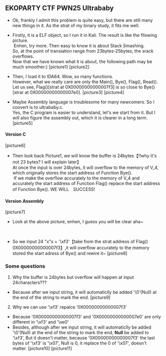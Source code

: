## EKOPARTY CTF  PWN25 Ultrababy

* Ok, frankly I admit this problem is quite easy, but there are still many new things in it. As the strat of my binary study, it fits me well.

* Firstly, it is a ELF object, so I run it in Kali. The result is like the fllowing picture.</br>
  Enhen, try more. Then easy to know it is about Stack Smashing.<br>
  So, at the point of transiation range from 23bytes-25bytes, the srack overflows.<br> 
  Now that we have known what it is about, the following path may be much smoother:)
   [picture1]
   [picture2]
  
*  Then, I load it to IDA64. Wow, so many functions. <br>
   However, what we really care are only the Main(), Bye(), Flag(), Read().<br>
   Let us see, Flag()[strat at 0X00000000000007f3] is so close to Bye()[strar at 0X00000000000007e0].
   [picture3]
   [picture4]
   
*  Maybe Assembly language is troublesome for many newcomers. So I convert is to ultrababy.c.<br>
   Yes, the C program is easier to understand, let's we start from it. But I will also figure the assembly out, which it is clearer in a long term.<br>
   [picture5]
   
#### Version C
[picture6]

* Then look back Picture1, we will know the buffer is 24bytes【!!why it's not 23 bytes? I will explain later】<br>
  At once the input is over 24bytes, it will overflow to the memory of V_4, which originally stores the start address of Function Bye().<br>
  If we make the overflow accurately to the memory of V_4 and accurately the start address of Function Flag() replace the start address of Function Bye(). WE WILL　SUCCESS!
  
#### Version Assembly
[picture7]

* Look at the above picture, enhen, I guess you will be clear aha~<br>


<br>

* So we input 24 "x"s + '\xf3'【take from the strat address of Flag() 0X00000000000007f3】,it will overflow accurately to the memory stored the start adress of Bye() and rewire it~
[picture8]


### Some questions

1. Why the buffer is 24bytes but overflow will happen at input 24characters???
 * Because after we input string, it will automaticlly be added '\0'(Null) at the end of the string to mark the end.
 [picture9]
 
2. Why we can use '\xf3' repalce '0X00000000000007f3'
 * Because '0X00000000000007f3' and '0X00000000000007e0' are only different in '\xf3' and '\xe0'
 * Besides, although after we input string, it will automaticlly be added '\0'(Null) at the end of the string to mark the end, <strong>Null</strong> be added to '\xf3', But it doesn't matter, because '0X00000000000007f3' the last bytes of '\xf3' is '\x07', Null is 0, it replace the 0 of '\x07', doesn't matter.
 [picture10]
 [picture11]

  
